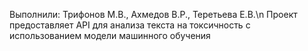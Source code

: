 Выполнили: Трифонов М.В., Ахмедов В.Р., Теретьева Е.В.\n
Проект предоставляет API для анализа текста на токсичность с использованием модели машинного обучения
